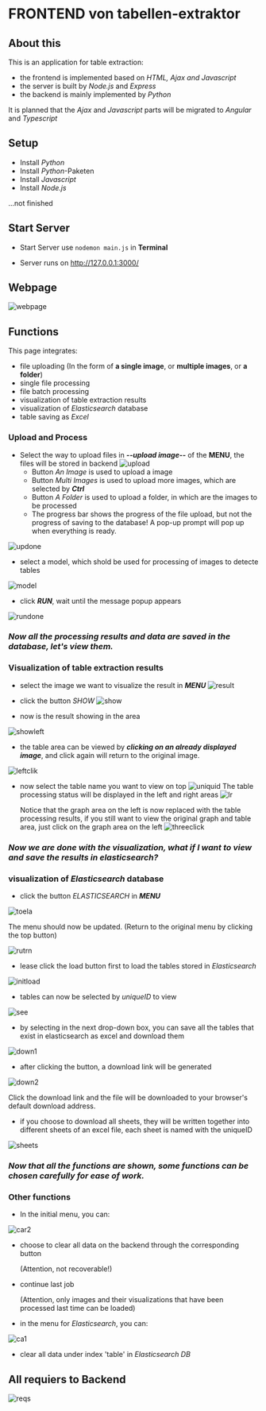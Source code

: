 # FRONTEND von tabellen-extraktor
## About this

This is an application for table extraction:
- the frontend is implemented based on _HTML, Ajax and Javascript_
- the server is built by _Node.js_ and _Express_ 
- the backend is mainly implemented by _Python_

It is planned that the _Ajax_ and _Javascript_ parts will be migrated to _Angular_ and _Typescript_

## Setup

- Install *Python*
- Install *Python*-Paketen
- Install *Javascript*
- Install *Node.js*

...not finished

## Start Server

- Start Server use `nodemon main.js` in **Terminal**

- Server runs on http://127.0.0.1:3000/

## Webpage

![webpage](bild/webpage.jpg)

## Functions
This page integrates:
- file uploading (In the form of **a single image**, or **multiple images**, or **a folder**)
- single file processing
- file batch processing
- visualization of table extraction results
- visualization of _Elasticsearch_ database
- table saving as _Excel_

### Upload and Process

- Select the way to upload files in **_--upload image--_** of the **MENU**, the files will be stored in backend
![upload](bild/upload.jpg)
   - Button _An Image_ is used to upload a image
   - Button _Multi Images_ is used to upload more images, which are selected by **_Ctrl_**
   - Button _A Folder_ is used to upload a folder, in which are the images to be processed
   - The progress bar shows the progress of the file upload, but not the progress of saving to the database! A pop-up prompt will pop up when everything is ready.

![updone](bild/updone.jpg)

- select a model, which shold be used for processing of images to detecte tables

![model](bild/model.jpg)
- click **_RUN_**, wait until the message popup appears

![rundone](bild/rundone.jpg)

### _Now all the processing results and data are saved in the database, let's view them._

### Visualization of table extraction results

- select the image we want to visualize the result in **_MENU_** 
![result](bild/result.jpg)

- click the button _SHOW_
![show](bild/show.jpg)

- now is the result showing in the area

![showleft](bild/leftshow.jpg)

- the table area can be viewed by **_clicking on an already displayed image_**, and click again will return to the original image.

![leftclik](bild/leftclick.gif)

- now select the table name you want to view on top
![uniquid](bild/uniqueid.jpg)
The table processing status will be displayed in the left and right areas
![lr](bild/showtable.jpg)

  Notice that the graph area on the left is now replaced with the table processing results, if you still want to view the original graph and table area, just click on the graph area on the left
  ![threeclick](bild/threeclick.gif)

### _Now we are done with the visualization, what if I want to view and save the results in elasticsearch?_ ###

### visualization of _Elasticsearch_ database
- click the button _ELASTICSEARCH_ in **_MENU_**

![toela](bild/toela.jpg)

The menu should now be updated.
(Return to the original menu by clicking the top button)

![rutrn](bild/return.jpg)

- lease click the load button first to load the tables stored in _Elasticsearch_

![initload](bild/inintload.jpg)

- tables can now be selected by _uniqueID_ to view

![see](bild/seleundsee.jpg)

- by selecting in the next drop-down box, you can save all the tables that exist in elasticsearch as excel and download them

![down1](bild/seleunddown.jpg)

- after clicking the button, a download link will be generated

![down2](bild/selunddown2.jpg)

Click the download link and the file will be downloaded to your browser's default download address.

- if you choose to download all sheets, they will be written together into different sheets of an excel file, each sheet is named with the uniqueID

![sheets](bild/exceltable.jpg)


### **_Now that all the functions are shown, some functions can be chosen carefully for ease of work._**

### Other functions
- In the initial menu, you can:

![car2](bild/caref2.jpg)
  - choose to clear all data on the backend through the corresponding button 
  
     (Attention, not recoverable!)
  - continue last job
     
     (Attention, only images and their visualizations that have been processed last time can be loaded)

  

- in the menu for _Elasticsearch_, you can:

![ca1](bild/ca1.jpg)

  - clear all data under index 'table' in _Elasticsearch DB_


## All requiers to Backend

![reqs](bild/reqs.jpg)

